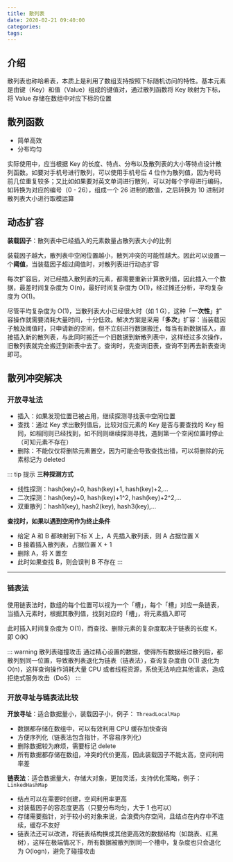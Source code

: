 ```yaml
---
title: 散列表
date: 2020-02-21 09:40:00
categories: 
tags:
---
```

## 介绍
散列表也称哈希表，本质上是利用了数组支持按照下标随机访问的特性。基本元素是由键（Key）和值（Value）组成的键值对，通过散列函数将 Key 映射为下标，将 Value 存储在数组中对应下标的位置

## 散列函数
- 简单高效
- 分布均匀

实际使用中，应当根据 Key 的长度、特点、分布以及散列表的大小等特点设计散列函数。如要对手机号进行散列，可以使用手机号后 4 位作为散列值，因为号码前几位重复较多；又比如如果要对英文单词进行散列，可以对每个字母进行编码，如转换为对应的编号（0 - 26），组成一个 26 进制的数值，之后转换为 10 进制对散列表大小进行取模运算

## 动态扩容
**装载因子**：散列表中已经插入的元素数量占散列表大小的比例

装载因子越大，散列表中空闲位置越小，散列冲突的可能性越大。因此可以设置一个**阈值**，当装载因子超过阈值时，对散列表进行动态扩容

每次扩容后，对已经插入散列表的元素，都需要重新计算散列值，因此插入一个数据，最差时间复杂度为 O(n)，最好时间复杂度为 O(1)，经过摊还分析，平均复杂度为 O(1)。

尽管平均复杂度为 O(1)，当散列表大小已经很大时（如 1 G），这种「**一次性**」扩容操作就需要消耗大量时间，十分低效。解决方案是采用「**多次**」扩容：当装载因子触及阈值时，只申请新的空间，但不立刻进行数据搬迁，每当有新数据插入，直接插入新的散列表，与此同时搬迁一个旧数据到新散列表中，这样经过多次操作，旧散列表就完全搬迁到新表中去了。查询时，先查询旧表，查询不到再去新表查询即可。

## 散列冲突解决
### 开放寻址法
- 插入：如果发现位置已被占用，继续探测寻找表中空闲位置
- 查找：通过 Key 求出散列值后，比较对应元素的 Key 是否与要查找的 Key 相同，如相同则已经找到，如不同则继续探测寻找，遇到第一个空闲位置时停止（可知元素不存在）
- 删除：不能仅仅将删除元素置空，因为可能会导致查找出错，可以将删除的元素标记为 deleted

::: tip 提示
**三种探测方式**
- 线性探测：hash(key)+0, hash(key)+1, hash(key)+2,...
- 二次探测：hash(key)+0, hash(key)+1^2, hash(key)+2^2,...
- 双重散列：hash1(key), hash2(key), hash3(key),...

**查找时，如果以遇到空闲作为终止条件** 
- 给定 A 和 B 都映射到下标 X 上，A 先插入散列表，则 A 占据位置 X
- B 接着插入散列表，占据位置 X + 1
- 删除 A，将 X 置空
- 此时如果查找 B，则会误判 B 不存在
:::


---
### 链表法
使用链表法时，数组的每个位置可以视为一个「槽」，每个「槽」对应一条链表，当插入元素时，根据其散列值，找到对应的「槽」，将元素插入即可

此时插入时间复杂度为 O(1)，而查找、删除元素的复杂度取决于链表的长度 K，即 O(K)

::: warning 散列表碰撞攻击
通过精心设置的数据，使得所有数据经过散列后，都散列到同一位置，导致散列表退化为链表（链表法），查询复杂度由 O(1) 退化为 O(n)，这样查询操作消耗大量 CPU 或者线程资源，系统无法响应其他请求，造成拒绝式服务攻击（DoS）
:::

### 开放寻址与链表法比较
**开放寻址**：适合数据量小，装载因子小，例子： `ThreadLocalMap`
- 数据都存储在数组中，可以有效利用 CPU 缓存加快查询
- 方便序列化（链表法包含指针，不容易序列化）
- 删除数据较为麻烦，需要标记 delete
- 所有数据都存储在数组，冲突的代价更高，因此装载因子不能太高，空间利用率差

**链表法**：适合数据量大，存储大对象，更加灵活，支持优化策略，例子： `LinkedHashMap`
- 结点可以在需要时创建，空间利用率更高
- 对装载因子的容忍度更高（只要分布均匀，大于 1 也可以）
- 存储需要指针，对于较小的对象来说，会浪费内存空间，且结点在内存中不连续，缓存不友好
- 链表法还可以改进，将链表结构换成其他更高效的数据结构（如跳表、红黑树），这样在极端情况下，所有数据被散列到同一个槽中，复杂度也只会退化为 O(logn)，避免了碰撞攻击



